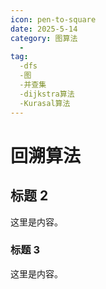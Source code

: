```yaml
---
icon: pen-to-square
date: 2025-5-14
category: 图算法
  - 
tag:
  -dfs
  -图
  -并查集
  -dijkstra算法
  -Kurasal算法
---
```


# 回溯算法

## 标题 2

这里是内容。

### 标题 3

这里是内容。